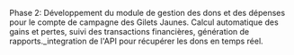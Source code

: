 Phase 2: Développement du module de gestion des dons et des dépenses pour le compte de campagne des Gilets Jaunes. Calcul automatique des gains et pertes, suivi des transactions financières, génération de rapports._integration de l'API pour récupérer les dons en temps réel.